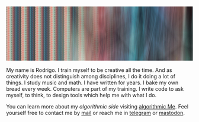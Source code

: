 ![Header](https://github.com/rvalla/rvalla/blob/master/assets/img/Header_05.jpg)

My name is Rodrigo. I train myself to be creative all the time. And as creativity does not distinguish among
disciplines, I do it doing a lot of things. I study music and math. I have written for years. I bake my own
bread every week. Computers are part of my training. I write code to ask myself, to think, to design tools
which help me with what I do.


You can learn more about my *algorithmic side* visiting [algorithmic Me](https://rvalla.github.io). Feel
yourself free to contact me by [mail](mailto:rodrigovalla@protonmail.ch) or reach me in
[telegram](https://t.me/rvalla) or [mastodon](https://fosstodon.org/@rvalla).